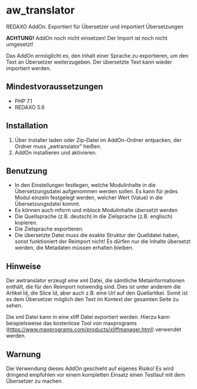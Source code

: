 # aw_translator
REDAXO AddOn. Exportiert für Übersetzer und importiert Übersetzungen

**ACHTUNG!** AddOn noch nicht einsetzen! Der Import ist noch nicht umgesetzt!

Das AddOn ermöglicht es, den Inhalt einer Sprache zu exportieren, um den Text an Übersetzer weiterzugeben. Der übersetzte Text kann wieder importiert werden.

## Mindestvoraussetzungen

* PHP 7.1
* REDAXO 5.6

## Installation

1. Über Installer laden oder Zip-Datei im AddOn-Ordner entpacken, der Ordner muss „awtranslator“ heißen.
2. AddOn installieren und aktivieren.

## Benutzung

* In den Einstellungen festlegen, welche Modulinhalte in die Übersetzungsdatei aufgenommen werden sollen. Es kann für jedes Modul einzeln festgelegt werden, welcher Wert (Value) in die Übersetzungsdatei kommt.
* Es können auch mform und mblock Modulinhalte übersetzt werden
* Die Quellsprache (z.B. deutsch) in die Zielsprache (z.B. englisch) kopieren.
* Die Zielsprache exportieren.
* Die übersetzte Datei muss die exakte Struktur der Quelldatei haben, sonst funktioniert der Reimport nicht! Es dürfen nur die Inhalte übersetzt werden, die Metadaten müssen erhalten bleiben.

## Hinweise

Der awtranslator erzeugt eine xml Datei, die sämtliche Metainformationen enthält, die für den Reimport notwendig sind. Dies ist unter anderem die Artikel Id, die Slice Id, aber auch z.B. eine Url auf den Quellartikel. Somit ist es dem Übersetzer möglich den Text im Kontext der gesamten Seite zu sehen.

Die xml Datei kann in eine xliff Datei exportiert werden. Hierzu kann beispielsweise das kostenlose Tool von maxprograms (https://www.maxprograms.com/products/xliffmanager.html) verwendet werden.

## Warnung

Die Verwendung dieses AddOn geschieht auf eigenes Risiko! Es wird dringend empfohlen vor einem kompletten Einsatz einen Testlauf mit dem Übersetzer zu machen.
